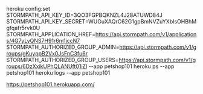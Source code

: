 heroku config:set STORMPATH_API_KEY_ID=3QO3FGPBQKNZL4J28ATUWD84J STORMPATH_API_KEY_SECRET=WUGuXAQrC62G1gpBmNVZuYXbIsOHBhMgfqafr5rvk0U STORMPATH_APPLICATION_HREF=https://api.stormpath.com/v1/applications/4G7yLyQNS7H91r6m1jccN7 STORMPATH_AUTHORIZED_GROUP_ADMIN=https://api.stormpath.com/v1/groups/gKuyppB2Vx0JsFnC3fu6r STORMPATH_AUTHORIZED_GROUP_USERS=https://api.stormpath.com/v1/groups/6DzXxikUPhQLANUft01iZl --app petshop101
heroku ps --app petshop101
heroku logs --app petshop101

https://petshop101.herokuapp.com/